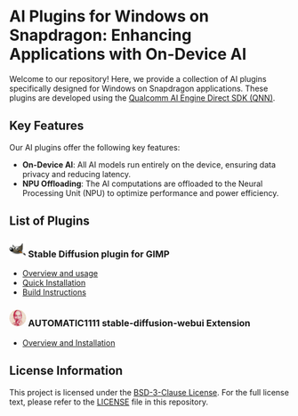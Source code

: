 # AI Plugins for Windows on Snapdragon: Enhancing Applications with On-Device AI

Welcome to our repository! Here, we provide a collection of AI plugins specifically designed for Windows on Snapdragon applications. These plugins are developed using the [Qualcomm AI Engine Direct SDK (QNN)](https://www.qualcomm.com/developer/software/qualcomm-ai-engine-direct-sdk).

## Key Features

Our AI plugins offer the following key features:

- **On-Device AI**: All AI models run entirely on the device, ensuring data privacy and reducing latency.
- **NPU Offloading**: The AI computations are offloaded to the Neural Processing Unit (NPU) to optimize performance and power efficiency.

## List of Plugins

### <img src="plugins\gimp\stable-diffusion\docs\resources\gimp.png" alt="drawing" style="width:30px;"/> Stable Diffusion plugin for GIMP
- [Overview and usage](plugins/gimp/stable-diffusion/README.md)
- [Quick Installation](plugins/gimp/stable-diffusion/docs/install.md)
- [Build Instructions](plugins/gimp/stable-diffusion/docs/build.md)

### <img src="plugins\stable-diffusion-webui\qairt_accelerate\docs\resources\main_icon.png" alt="drawing" style="width:30px;border-radius: 50%;"/> AUTOMATIC1111 stable-diffusion-webui Extension
- [Overview and Installation](plugins/stable-diffusion-webui/qairt_accelerate/README.md)

##  License Information

This project is licensed under the [BSD-3-Clause License](https://spdx.org/licenses/BSD-3-Clause.html). For the full license text, please refer to the [LICENSE](LICENSE) file in this repository.
